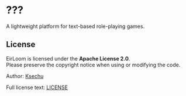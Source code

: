 # ???

A lightweight platform for text-based role-playing games.

## License

EirLoom is licensed under the **Apache License 2.0**.  
Please preserve the copyright notice when using or modifying the code.

Author: [Ksechu](https://github.com/Ksechu)  

Full license text: [LICENSE](./LICENSE)
